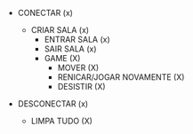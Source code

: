 - CONECTAR (x)

  - CRIAR SALA (x)
    - ENTRAR SALA (x)
    - SAIR SALA (x)
    - GAME (X)
      - MOVER (X)
      - RENICAR/JOGAR NOVAMENTE (X)
      - DESISTIR (X)

- DESCONECTAR (x)
  - LIMPA TUDO (X)
